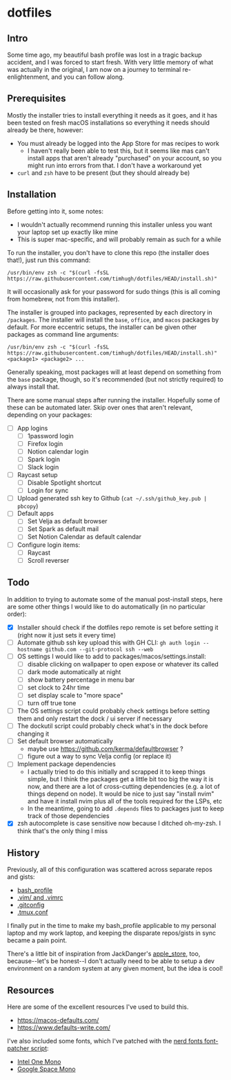# dotfiles

## Intro

Some time ago, my beautiful bash profile was lost in a tragic backup accident, and I was forced to start fresh. With very little memory of what was actually in the original, I am now on a journey to terminal re-enlightenment, and you can follow along.

## Prerequisites

Mostly the installer tries to install everything it needs as it goes, and it has been tested on fresh macOS installations so everything it needs should already be there, however:

- You must already be logged into the App Store for mas recipes to work
  - I haven't really been able to test this, but it seems like mas can't install apps that aren't already "purchased" on your account, so you might run into errors from that. I don't have a workaround yet
- `curl` and `zsh` have to be present (but they should already be)

## Installation

Before getting into it, some notes:

- I wouldn't actually recommend running this installer unless you want your laptop set up exactly like mine
- This is super mac-specific, and will probably remain as such for a while

To run the installer, you don't have to clone this repo (the installer does that!), just run this command:

```
/usr/bin/env zsh -c "$(curl -fsSL https://raw.githubusercontent.com/timhugh/dotfiles/HEAD/install.sh)"
```

It will occasionally ask for your password for sudo things (this is all coming from homebrew, not from this installer).

The installer is grouped into packages, represented by each directory in `/packages`. The installer will install the `base`, `office`, and `macos` packages by default. For more eccentric setups, the installer can be given other packages as command line arguments: 

```
/usr/bin/env zsh -c "$(curl -fsSL https://raw.githubusercontent.com/timhugh/dotfiles/HEAD/install.sh)" <package1> <package2> ...
```

Generally speaking, most packages will at least depend on something from the `base` package, though, so it's recommended (but not strictly required) to always install that.

There are some manual steps after running the installer. Hopefully some of these can be automated later. Skip over ones that aren't relevant, depending on your packages:

- [ ] App logins
  - [ ] 1password login
  - [ ] Firefox login
  - [ ] Notion calendar login
  - [ ] Spark login
  - [ ] Slack login
- [ ] Raycast setup
  - [ ] Disable Spotlight shortcut
  - [ ] Login for sync
- [ ] Upload generated ssh key to Github (`cat ~/.ssh/github_key.pub | pbcopy`)
- [ ] Default apps
  - [ ] Set Velja as default browser
  - [ ] Set Spark as default mail
  - [ ] Set Notion Calendar as default calendar
- [ ] Configure login items:
  - [ ] Raycast
  - [ ] Scroll reverser

## Todo

In addition to trying to automate some of the manual post-install steps, here are some other things I would like to do automatically (in no particular order):

- [x] Installer should check if the dotfiles repo remote is set before setting it (right now it just sets it every time)
- [ ] Automate github ssh key upload this with GH CLI: `gh auth login --hostname github.com --git-protocol ssh --web`
- [ ] OS settings I would like to add to packages/macos/settings.install:
  - [ ] disable clicking on wallpaper to open expose or whatever its called
  - [ ] dark mode automatically at night
  - [ ] show battery percentage in menu bar
  - [ ] set clock to 24hr time
  - [ ] set display scale to "more space"
  - [ ] turn off true tone
- [ ] The OS settings script could probably check settings before setting them and only restart the dock / ui server if necessary
- [ ] The dockutil script could probably check what's in the dock before changing it
- [ ] Set default browser automatically
    - maybe use https://github.com/kerma/defaultbrowser ?
    - [ ] figure out a way to sync Velja config (or replace it)
- [ ] Implement package dependencies
  - I actually tried to do this initially and scrapped it to keep things simple, but I think the packages get a little bit too big the way it is now, and there are a lot of cross-cutting dependencies (e.g. a lot of things depend on node). It would be nice to just say "install nvim" and have it install nvim plus all of the tools required for the LSPs, etc
  - In the meantime, going to add `.depends` files to packages just to keep track of those dependencies
- [x] zsh autocomplete is case sensitive now because I ditched oh-my-zsh. I think that's the only thing I miss

## History

Previously, all of this configuration was scattered across separate repos and gists:

- [bash_profile](https://github.com/timhugh/bash_profile)
- [.vim/ and .vimrc](https://github.com/timhugh/vim)
- [.gitconfig](https://gist.github.com/timhugh/9b6303ffcc00fbc2b84a)
- [.tmux.conf](https://gist.github.com/timhugh/b39ae27a39c4d3aca4040b38b1e7f911)

I finally put in the time to make my bash_profile applicable to my personal laptop and my work laptop, and keeping the disparate repos/gists in sync became a pain point.

There's a little bit of inspiration from JackDanger's [apple_store](https://github.com/JackDanger/apple_store), too, because--let's be honest--I don't actually need to be able to setup a dev environment on a random system at any given moment, but the idea is cool!

## Resources

Here are some of the excellent resources I've used to build this.

- https://macos-defaults.com/
- https://www.defaults-write.com/

I've also included some fonts, which I've patched with the [nerd fonts font-patcher script](https://github.com/ryanoasis/nerd-fonts?tab=readme-ov-file#font-patcher):
- [Intel One Mono](https://github.com/intel/intel-one-mono)
- [Google Space Mono](https://fonts.google.com/specimen/Space+Mono)

